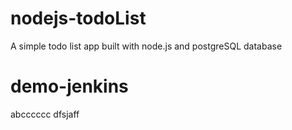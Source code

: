 # nodejs-todoList

A simple todo list app built with node.js and postgreSQL database

# demo-jenkins

abcccccc
dfsjaff
